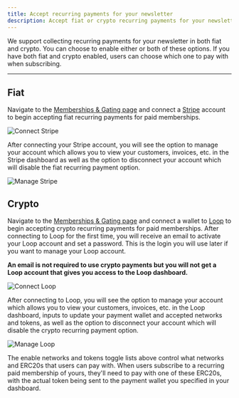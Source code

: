 ```yaml
---
title: Accept recurring payments for your newsletter
description: Accept fiat or crypto recurring payments for your newsletter.
---
```


We support collecting recurring payments for your newsletter in both fiat and crypto. You can choose to enable either or both of these options. If you have both fiat and crypto enabled, users can choose which one to pay with when subscribing.

---

## Fiat

Navigate to the [Memberships & Gating page](https://paragraph.xyz/settings/publication/memberships-token-gating) and connect a [Stripe](https://stripe.com/) account to begin accepting fiat recurring payments for paid memberships.

![Connect Stripe](/img/stripe-connect.png)

After connecting your Stripe account, you will see the option to manage your account which allows you to view your customers, invoices, etc. in the Stripe dashboard as well as the option to disconnect your account which will disable the fiat recurring payment option.

![Manage Stripe](/img/stripe-manage.png)

## Crypto

Navigate to the [Memberships & Gating page](https://paragraph.xyz/settings/publication/memberships-token-gating) and connect a wallet to [Loop](https://www.loopcrypto.xyz/) to begin accepting crypto recurring payments for paid memberships. After connecting to Loop for the first time, you will receive an email to activate your Loop account and set a password. This is the login you will use later if you want to manage your Loop account.

**An email is not required to use crypto payments but you will not get a Loop account that gives you access to the Loop dashboard.**

![Connect Loop](/img/loop-connect.png)

After connecting to Loop, you will see the option to manage your account which allows you to view your customers, invoices, etc. in the Loop dashboard, inputs to update your payment wallet and accepted networks and tokens, as well as the option to disconnect your account which will disable the crypto recurring payment option.

![Manage Loop](/img/loop-manage.png)

The enable networks and tokens toggle lists above control what networks and ERC20s that users can pay with. When users subscribe to a recurring paid membership of yours, they'll need to pay with one of these ERC20s, with the actual token being sent to the payment wallet you specified in your dashboard.
